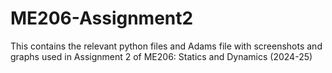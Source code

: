 # ME206-Assignment2
This contains the relevant python files and Adams file with screenshots and graphs used in Assignment 2 of ME206: Statics and Dynamics (2024-25)
